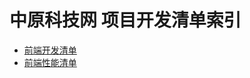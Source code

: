 # 中原科技网 项目开发清单索引

+ [前端开发清单](./Front-End-Checklist/README.md)
+ [前端性能清单](./Front-End-Performance-Checklist/README.md)
